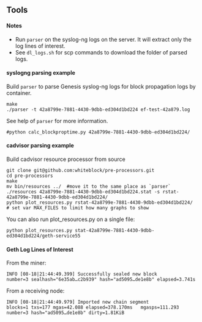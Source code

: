 ## Tools

#### Notes

 * Run `parser` on the syslog-ng logs on the server. It will extract only the 
 log lines of interest.
 * See `dl_logs.sh` for scp commands to download the folder of parsed logs. 

#### syslogng parsing example

Build `parser` to parse Genesis syslog-ng logs for block propagation logs
by container.

    make
    ./parser -t 42a8799e-7881-4430-9dbb-ed304d1bd224 ef-test-42a879.log

See help of `parser` for more information. 

    #python calc_blockproptime.py 42a8799e-7881-4430-9dbb-ed304d1bd224/

#### cadvisor parsing example

Build cadvisor resource processor from source

    git clone git@github.com:whiteblock/pre-processors.git
    cd pre-processors
    make
    mv bin/resources ../  #move it to the same place as `parser`
    ./resources 42a8799e-7881-4430-9dbb-ed304d1bd224.stat -s rstat-42a8799e-7881-4430-9dbb-ed304d1bd224/
    python plot_resources.py rstat-42a8799e-7881-4430-9dbb-ed304d1bd224/
    # set var MAX_FILES to limit how many graphs to show

You can also run plot_resources.py on a single file:
    
    python plot_resources.py stat-42a8799e-7881-4430-9dbb-ed304d1bd224/geth-service55

#### Geth Log Lines of Interest

From the miner:
```
INFO [08-18|21:44:49.399] Successfully sealed new block            number=3 sealhash="6e35ab…c2b939" hash="ad5095…de1e8b" elapsed=3.741s
```

From a receiving node:
```
INFO [08-18|21:44:49.979] Imported new chain segment               blocks=1 txs=177 mgas=42.088 elapsed=378.170ms   mgasps=111.293 number=3 hash="ad5095…de1e8b" dirty=1.81KiB
```